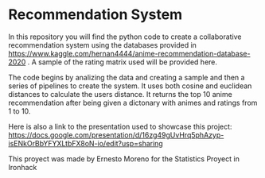 # Recommendation System

In this repository you will find the python code to create a collaborative recommendation system using the databases provided in https://www.kaggle.com/hernan4444/anime-recommendation-database-2020 . A sample of the rating matrix used will be provided here.

The code begins by analizing the data and creating a sample and then a series of pipelines to create the system. It uses both cosine and euclidean distances to calculate the users distance. It returns the top 10 anime recommendation after being given a dictonary with animes and ratings from 1 to 10.

Here is also a link to the presentation used to showcase this project: https://docs.google.com/presentation/d/16zg49gUvHrq5phAzyp-isENkOrBbYFYXLtbFX8oN-io/edit?usp=sharing

This proyect was made by Ernesto Moreno for the Statistics Proyect in Ironhack
